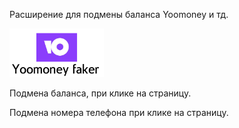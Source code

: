<p>Расширение для подмены баланса Yoomoney и тд.</p>
<img src='yoomoney-logo.png' width='30%' height='50%'></img>
<p>Подмена баланса, при клике на страницу.</p>
<p>Подмена номера телефона при клике на страницу.</p>
